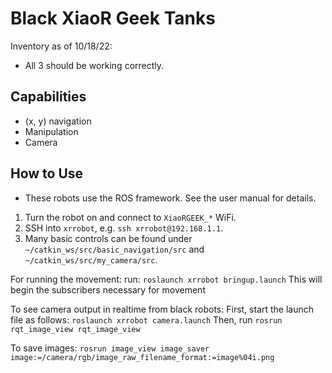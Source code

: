 # Black XiaoR Geek Tanks
Inventory as of 10/18/22:
- All 3 should be working correctly.


## Capabilities
- (x, y) navigation
- Manipulation
- Camera


## How to Use
- These robots use the ROS framework. See the user manual for details.
1. Turn the robot on and connect to `XiaoRGEEK_*` WiFi.
2. SSH into `xrrobot`, e.g. `ssh xrrobot@192.168.1.1`.
3. Many basic controls can be found under `~/catkin_ws/src/basic_navigation/src` and `~/catkin_ws/src/my_camera/src`.

For running the movement:
run:
`roslaunch xrrobot bringup.launch`
This will begin the subscribers necessary for movement

To see camera output in realtime from black robots:
First, start the launch file as follows:
`roslaunch xrrobot camera.launch`
Then, run
`rosrun rqt_image_view rqt_image_view`

To save images:
`rosrun image_view image_saver image:=/camera/rgb/image_raw_filename_format:=image%04i.png`
